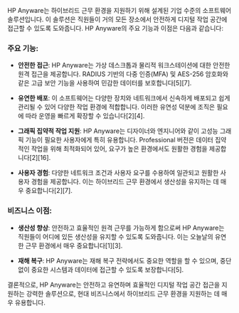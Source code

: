 HP Anyware는 하이브리드 근무 환경을 지원하기 위해 설계된 기업 수준의 소프트웨어 솔루션입니다. 이 솔루션은 직원들이 거의 모든 장소에서 안전하게 디지털 작업 공간에 접근할 수 있도록 도와줍니다. HP Anyware의 주요 기능과 이점은 다음과 같습니다:

### 주요 기능:

- **안전한 접근**: HP Anyware는 가상 데스크톱과 물리적 워크스테이션에 대한 안전한 원격 접근을 제공합니다. RADIUS 기반의 다중 인증(MFA) 및 AES-256 암호화와 같은 고급 보안 기능을 사용하여 민감한 데이터를 보호합니다[5][7].

- **유연한 배포**: 이 소프트웨어는 다양한 장치와 네트워크에서 신속하게 배포되고 쉽게 관리될 수 있어 다양한 작업 환경에 적합합니다. 이러한 유연성 덕분에 조직은 필요에 따라 운영을 빠르게 확장할 수 있습니다[2][4].

- **그래픽 집약적 작업 지원**: HP Anyware는 디자이너와 엔지니어와 같이 고성능 그래픽 기능이 필요한 사용자에게 특히 유용합니다. Professional 버전은 데이터 집약적인 작업을 위해 최적화되어 있어, 요구가 높은 환경에서도 원활한 경험을 제공합니다[2][16].

- **사용자 경험**: 다양한 네트워크 조건과 사용자 요구를 수용하여 일관되고 원활한 사용자 경험을 제공합니다. 이는 하이브리드 근무 환경에서 생산성을 유지하는 데 매우 중요합니다[2][7].

### 비즈니스 이점:

- **생산성 향상**: 안전하고 효율적인 원격 근무를 가능하게 함으로써 HP Anyware는 직원들이 어디에 있든 생산성을 유지할 수 있도록 도와줍니다. 이는 오늘날의 유연한 근무 환경에서 매우 중요합니다[1][3].

- **재해 복구**: HP Anyware는 재해 복구 전략에서도 중요한 역할을 할 수 있으며, 중단 없이 중요한 시스템과 데이터에 접근할 수 있도록 보장합니다[5].

결론적으로, HP Anyware는 안전하고 유연하며 효율적인 디지털 작업 공간 접근을 지원하는 강력한 솔루션으로, 현대 비즈니스에서 하이브리드 근무 환경을 지원하는 데 매우 유용합니다.
